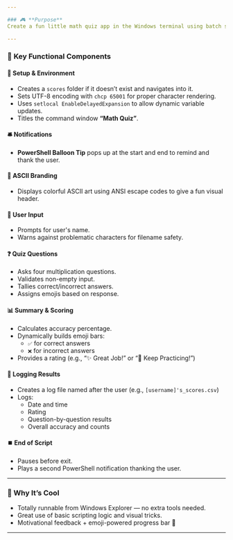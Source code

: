 ```yaml
---

### 🎮 **Purpose**
Create a fun little math quiz app in the Windows terminal using batch scripting. It tests the user on multiplication problems, tracks correct/incorrect answers, and logs results to a CSV file — all wrapped with a touch of visual flair.

---
```


### 🧩 **Key Functional Components**

#### 📁 Setup & Environment
- Creates a `scores` folder if it doesn’t exist and navigates into it.
- Sets UTF-8 encoding with `chcp 65001` for proper character rendering.
- Uses `setlocal EnableDelayedExpansion` to allow dynamic variable updates.
- Titles the command window **“Math Quiz”**.

#### 🛎️ Notifications
- **PowerShell Balloon Tip** pops up at the start and end to remind and thank the user.

#### 🎨 ASCII Branding
- Displays colorful ASCII art using ANSI escape codes to give a fun visual header.

#### 👤 User Input
- Prompts for user's name.
- Warns against problematic characters for filename safety.

#### ❓ Quiz Questions
- Asks four multiplication questions.
- Validates non-empty input.
- Tallies correct/incorrect answers.
- Assigns emojis based on response.

#### 📊 Summary & Scoring
- Calculates accuracy percentage.
- Dynamically builds emoji bars:
  - `✅` for correct answers
  - `❌` for incorrect answers
- Provides a rating (e.g., “✨ Great Job!” or “🔼 Keep Practicing!”)

#### 💾 Logging Results
- Creates a log file named after the user (e.g., `[username]'s_scores.csv`)
- Logs:
  - Date and time
  - Rating
  - Question-by-question results
  - Overall accuracy and counts

#### ⏹️ End of Script
- Pauses before exit.
- Plays a second PowerShell notification thanking the user.

---

### 🧠 Why It’s Cool
- Totally runnable from Windows Explorer — no extra tools needed.
- Great use of basic scripting logic and visual tricks.
- Motivational feedback + emoji-powered progress bar 🎯

---
